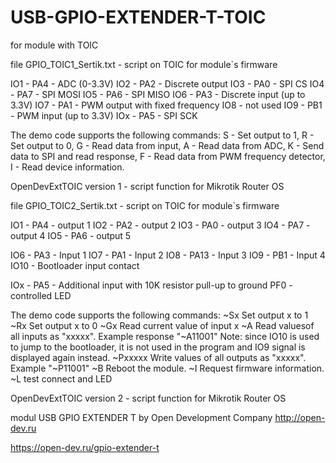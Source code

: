 # USB-GPIO-EXTENDER-T-TOIC

for module with TOIC

file GPIO_TOIC1_Sertik.txt - script on TOIC for module`s firmware

IO1 - PA4 - ADC (0-3.3V)
IO2 - PA2 - Discrete output
IO3 - PA0 - SPI CS
IO4 - PA7 - SPI MOSI
IO5 - PA6 - SPI MISO
IO6 - PA3 - Discrete input (up to 3.3V)
IO7 - PA1 - PWM output with fixed frequency
IO8 - not used
IO9 - PB1 - PWM input (up to 3.3V)
IOx - PA5 - SPI SCK

The demo code supports the following commands:
S - Set output to 1,
R - Set output to 0,
G - Read data from input,
A - Read data from ADC,
K - Send data to SPI and read response,
F - Read data from PWM frequency detector,
I - Read device information.

OpenDevExtTOIC version 1 - script function for Mikrotik Router OS



file GPIO_TOIC2_Sertik.txt - script on TOIC for module`s firmware

IO1 - PA4 - output 1
IO2 - PA2 - output 2
IO3 - PA0 - output 3
IO4 - PA7 - output 4
IO5 - PA6 - output 5

IO6 - PA3 - Input 1
IO7 - PA1 - Input 2
IO8 - PA13 - Input 3
IO9 - PB1 - Input 4
IO10 - Bootloader input contact

IOx - PA5 - Additional input with 10K resistor pull-up to ground
PF0 - controlled LED

The demo code supports the following commands:
~Sx Set output x to 1
~Rx Set output x to 0
~Gx Read current value of input x
~A Read values ​​of all inputs as "xxxxx". Example response "~A11001"
Note: since IO10 is used to jump to the bootloader, it is not used in the program and IO9 signal is displayed again instead.
~Pxxxxх Write values ​​of all outputs as "xxxxx". Example "~P11001"
~B Reboot the module.
~I Request firmware information.
~L test connect and LED


OpenDevExtTOIC version 2 - script function for Mikrotik Router OS


modul USB GPIO EXTENDER T by Open Development Company http://open-dev.ru

https://open-dev.ru/gpio-extender-t

